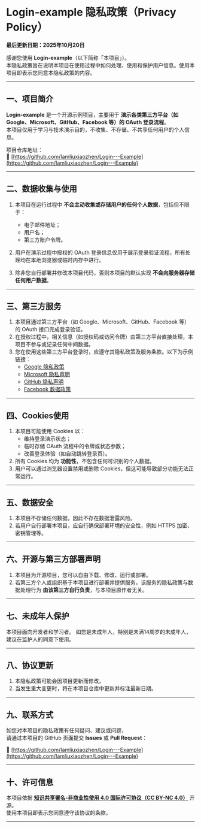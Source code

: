 # Login-example 隐私政策（Privacy Policy）

**最后更新日期：2025年10月20日**

感谢您使用 **Login-example**（以下简称「本项目」）。  
本隐私政策旨在说明本项目在使用过程中如何处理、使用和保护用户信息。使用本项目即表示您同意本隐私政策的内容。

---

## 一、项目简介

**Login-example** 是一个开源示例项目，主要用于 **演示各类第三方平台（如 Google、Microsoft、GitHub、Facebook 等）的 OAuth 登录流程**。  
本项目仅用于学习与技术演示目的，不收集、不存储、不共享任何用户的个人信息。

项目仓库地址：  
🔗 [https://github.com/Iamliuxiaozhen/Login---Example](https://github.com/Iamliuxiaozhen/Login---Example)

---

## 二、数据收集与使用

1. 本项目在运行过程中 **不会主动收集或存储用户的任何个人数据**，包括但不限于：
   - 电子邮件地址；
   - 用户名；
   - 第三方账户令牌。

2. 用户在演示过程中授权的 OAuth 登录信息仅用于展示登录验证流程，所有处理均在本地浏览器或临时内存中进行。

3. 除非您自行部署并修改本项目代码，否则本项目的默认实现 **不会向服务器存储任何用户数据**。

---

## 三、第三方服务

1. 本项目通过第三方平台（如 Google、Microsoft、GitHub、Facebook 等）的 OAuth 接口完成登录验证。  
2. 在授权过程中，相关信息（如授权码或访问令牌）由第三方平台直接处理，本项目不参与或记录任何中间数据。  
3. 您在使用这些第三方平台登录时，应遵守其隐私政策及服务条款。以下为示例链接：  
   - [Google 隐私政策](https://policies.google.com/privacy)  
   - [Microsoft 隐私声明](https://privacy.microsoft.com/zh-cn/privacystatement)  
   - [GitHub 隐私声明](https://docs.github.com/zh/site-policy/privacy-policies/github-privacy-statement)  
   - [Facebook 数据政策](https://www.facebook.com/privacy/policy)

---

## 四、Cookies使用

1. 本项目可能使用 Cookies 以：
   - 维持登录演示状态；
   - 临时存储 OAuth 流程中的令牌或状态参数；
   - 改善登录体验（如自动跳转登录页）。  
2. 所有 Cookies 均为 **功能性**，不包含任何可识别的个人数据。  
3. 用户可以通过浏览器设置禁用或删除 Cookies，但这可能导致部分功能无法正常运行。

---

## 五、数据安全

1. 本项目不存储任何数据，因此不存在数据泄露风险。  
2. 若用户自行部署本项目，应自行确保部署环境的安全性，例如 HTTPS 加密、密钥管理等。

---

## 六、开源与第三方部署声明

1. 本项目为开源项目，您可以自由下载、修改、运行或部署。  
2. 若第三方个人或组织基于本项目进行部署并提供服务，该服务的隐私政策与数据处理行为 **由该第三方自行负责**，与本项目原作者无关。

---

## 七、未成年人保护

本项目面向开发者和学习者。
如您是未成年人，特别是未满14周岁的未成年人，建议在监护人的同意下使用。

---

## 八、协议更新

1. 本隐私政策可能会因项目更新而修改。  
2. 当发生重大变更时，将在本项目仓库中更新并标注最新日期。

---

## 九、联系方式

如您对本项目的隐私政策有任何疑问、建议或问题，  
请通过本项目的 GitHub 页面提交 **Issues** 或 **Pull Request**：

🔗 [https://github.com/Iamliuxiaozhen/Login---Example](https://github.com/Iamliuxiaozhen/Login---Example)

---

## 十、许可信息

本项目依据 **[知识共享署名-非商业性使用 4.0 国际许可协议（CC BY-NC 4.0）](https://creativecommons.org/licenses/by-nc/4.0/deed.zh-hans)** 开源。  
使用本项目即表示您同意遵守该协议的条款。

---